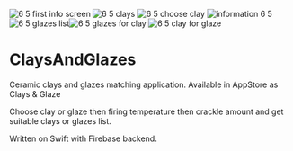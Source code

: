 ![6 5 first info screen](https://user-images.githubusercontent.com/63192967/122007989-35cde400-cdc1-11eb-82f9-358c0e3cd73e.png)
![6 5 clays](https://user-images.githubusercontent.com/63192967/122007636-d374e380-cdc0-11eb-903e-ebb42fdedab8.png)
![6 5 choose clay](https://user-images.githubusercontent.com/63192967/122007718-e982a400-cdc0-11eb-97e4-51a378e3424f.png)
![information 6 5](https://user-images.githubusercontent.com/63192967/122007782-fd2e0a80-cdc0-11eb-89dc-5831043793f3.png)
![6 5 glazes list](https://user-images.githubusercontent.com/63192967/122007881-1d5dc980-cdc1-11eb-9ebe-98f837966bc7.png)![6 5 glazes for clay](https://user-images.githubusercontent.com/63192967/122008153-5bf38400-cdc1-11eb-93d0-46b866d3e21b.png)
![6 5 clay for glaze](https://user-images.githubusercontent.com/63192967/122008230-76c5f880-cdc1-11eb-882b-0ab5cdcea020.png)

# ClaysAndGlazes
Ceramic clays and glazes matching application. Available in AppStore as Clays &amp; Glaze

Choose clay or glaze then firing temperature then crackle amount and get suitable clays or glazes list.

Written on Swift with Firebase backend.
